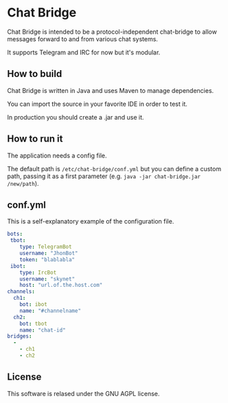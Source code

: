 # Chat Bridge

Chat Bridge is intended to be a protocol-independent chat-bridge to allow messages forward to and from various chat systems.

It supports Telegram and IRC for now but it's modular.

## How to build

Chat Bridge is written in Java and uses Maven to manage dependencies.

You can import the source in your favorite IDE in order to test it.

In production you should create a .jar and use it.

## How to run it

The application needs a config file.

The default path is `/etc/chat-bridge/conf.yml` but you can define a custom path, passing it as a first parameter (e.g. `java -jar chat-bridge.jar /new/path`).

## conf.yml

This is a self-explanatory example of the configuration file.

```yaml
bots:
 tbot:
    type: TelegramBot
    username: "JhonBot"
    token: "blablabla"
 ibot:
    type: IrcBot
    username: "skynet"
    host: "url.of.the.host.com"
channels:
  ch1:
    bot: ibot
    name: "#channelname"
  ch2:
    bot: tbot
    name: "chat-id"
bridges:
  -
    - ch1
    - ch2
```

## License

This software is relased under the GNU AGPL license.
